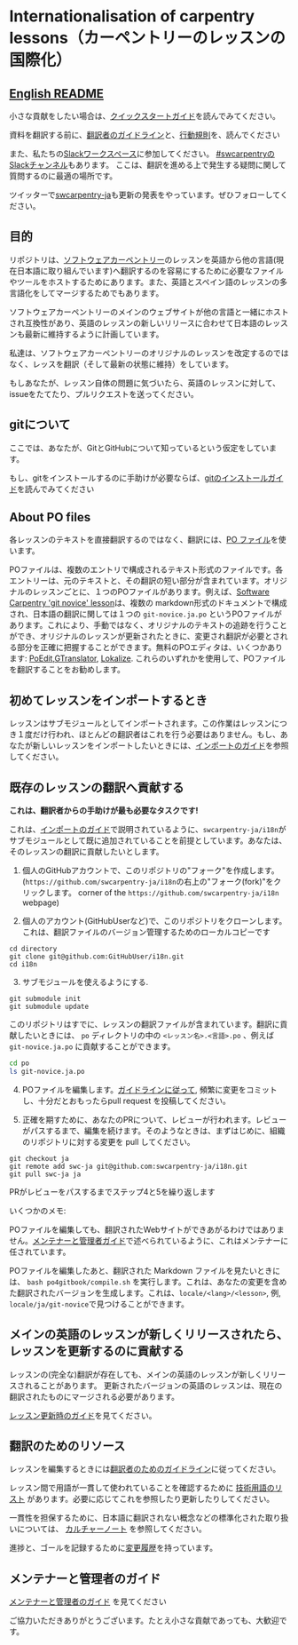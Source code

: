 # Internationalisation of carpentry lessons（カーペントリーのレッスンの国際化）

## [English README](README_en.md)

小さな貢献をしたい場合は、[クイックスタートガイド](docs/quickstart.md)を読んでみてください。

資料を翻訳する前に、[翻訳者のガイドライン](docs/TranslatorGuidelines.md)と、[行動規則](docs/rules.md)を、読んでください

また、私たちの[Slackワークスペース](http://carpentries-ja.slack.com)に参加してください。
[#swcarpentryのSlackチャンネル](https://r-wakalang.herokuapp.com/)もあります。
ここは、翻訳を進める上で発生する疑問に関して質問するのに最適の場所です。

ツイッターで[swcarpentry-ja](https://twitter.com/swcarpentry_ja)も更新の発表をやっています。ぜひフォローしてください。

## 目的

リポジトリは、[ソフトウェアカーペントリー](https://software-carpentry.org/)のレッスンを英語から他の言語(現在日本語に取り組んでいます)へ翻訳するのを容易にするために必要なファイルやツールをホストするためにあります。また、英語とスペイン語のレッスンの多言語化をしてマージするためでもあります。

ソフトウェアカーペントリーのメインのウェブサイトが他の言語と一緒にホストされ互換性があり、英語のレッスンの新しいリリースに合わせて日本語のレッスンも最新に維持するように計画しています。

私達は、ソフトウェアカーペントリーのオリジナルのレッスンを改定するのではなく、レッスを翻訳（そして最新の状態に維持）をしています。

もしあなたが、レッスン自体の問題に気づいたら、英語のレッスンに対して、issueをたてたり、プルリクエストを送ってください。

## gitについて

ここでは、あなたが、GitとGitHubについて知っているという仮定をしています。

もし、gitをインストールするのに手助けが必要ならば、[gitのインストールガイド](docs/git.md)を読んでみてください

## About PO files

各レッスンのテキストを直接翻訳するのではなく、翻訳には、[PO ファイル](https://www.gnu.org/software/gettext/manual/html_node/PO-Files.html)を使います。

POファイルは、複数のエントリで構成されるテキスト形式のファイルです。各エントリーは、元のテキストと、その翻訳の短い部分が含まれています。オリジナルのレッスンごとに、１つのPOファイルがあります。例えば、[Software Carpentry 'git novice' lesson](https://github.com/swcarpentry/git-novice)は、複数の markdown形式のドキュメントで構成され、日本語の翻訳に関しては１つの `git-novice.ja.po` というPOファイルがあります。これにより、手動ではなく、オリジナルのテキストの追跡を行うことができ、オリジナルのレッスンが更新されたときに、変更され翻訳が必要とされる部分を正確に把握することができます。無料のPOエディタは、いくつかあります: [PoEdit](http://www.poedit.net),[GTranslator](https://wiki.gnome.org/Apps/Gtranslator), [Lokalize](https://userbase.kde.org/Lokalize). これらのいずれかを使用して、POファイルを翻訳することをお勧めします。

## 初めてレッスンをインポートするとき

レッスンはサブモジュールとしてインポートされます。この作業はレッスンにつき１度だけ行われ、ほとんどの翻訳者はこれを行う必要はありません。もし、あなたが新しいレッスンをインポートしたいときには、[インポートのガイド](docs/importing.md)を参照してください。

## 既存のレッスンの翻訳へ貢献する

**これは、翻訳者からの手助けが最も必要なタスクです!**

これは、[インポートのガイド](docs/importing.md)で説明されているように、`swcarpentry-ja/i18n`がサブモジュールとして既に追加されていることを前提としています。あなたは、そのレッスンの翻訳に貢献したいとします。

1. 個人のGitHubアカウントで、このリポジトリの"フォーク"を作成します。 (`https://github.com/swcarpentry-ja/i18n`の右上の"フォーク(fork)"をクリックします。
  corner of the `https://github.com/swcarpentry-ja/i18n` webpage)

2. 個人のアカウント(GitHubUserなど)で、このリポジトリをクローンします。これは、翻訳ファイルのバージョン管理するためのローカルコピーです

```
cd directory
git clone git@github.com:GitHubUser/i18n.git
cd i18n
```

3. サブモジュールを使えるようにする.

```
git submodule init
git submodule update
```

このリポジトリはすでに、レッスンの翻訳ファイルが含まれています。翻訳に貢献したいときには、 `po` ディレクトリの中の `<レッスン名>.<言語>.po` 、例えば `git-novice.ja.po` に貢献することができます。

```bash
cd po
ls git-novice.ja.po
```

4. POファイルを編集します。[ガイドラインに従って](docs/rules.md), 頻繁に変更をコミットし、十分だとおもったらpull request を投稿してください。

5. 正確を期すために、あなたのPRについて、レビューが行われます。レビューがパスするまで、編集を続けます。そのようなときは、まずはじめに、組織のリポジトリに対する変更を pull してください。

```
git checkout ja
git remote add swc-ja git@github.com:swcarpentry-ja/i18n.git
git pull swc-ja ja
```

PRがレビューをパスするまでステップ4と5を繰り返します

いくつかのメモ:

POファイルを編集しても、翻訳されたWebサイトができあがるわけではありません。[メンテナーと管理者ガイド](docs/admin.md)で述べられているように、これはメンテナーに任されています。

POファイルを編集したあと、翻訳された Markdown ファイルを見たいときには、 `bash po4gitbook/compile.sh` を実行します。これは、あなたの変更を含めた翻訳されたバージョンを生成します。これは、`locale/<lang>/<lesson>`, 例, `locale/ja/git-novice`で見つけることができます。

## メインの英語のレッスンが新しくリリースされたら、レッスンを更新するのに貢献する

レッスンの(完全な)翻訳が存在しても、メインの英語のレッスンが新しくリリースされることがあります。
更新されたバージョンの英語のレッスンは、現在の翻訳されたものにマージされる必要があります。

[レッスン更新時のガイド](docs/updating.md)を見てください。

## 翻訳のためのリソース

レッスンを編集するときには[翻訳者のためのガイドライン](docs/TranslatorGuidelines.md)に従ってください。

レッスン間で用語が一貫して使われていることを確認するために [技術用語のリスト](https://github.com/swcarpentry-ja/i18n/wiki/Glossary-for-technical-terms) があります。必要に応じてこれを参照したり更新したりしてください。

一貫性を担保するために、日本語に翻訳されない概念などの標準化された取り扱いについては、 [カルチャーノート](docs/CultureNotes.md) を参照してください。

進捗と、ゴールを記録するために[変更履歴](docs/ChangeLog.md)を持っています。

## メンテナーと管理者のガイド

[メンテナーと管理者のガイド](docs/admin.md) を見てください

ご協力いただきありがとうございます。たとえ小さな貢献であっても、大歓迎です。
